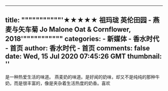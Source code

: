 
---
title: """""""""""'★★★★★ 祖玛珑 英伦田园 - 燕麦与矢车菊 Jo Malone Oat & Cornflower, 2018'"""""""""""
categories: 
    - 新媒体
    - 香水时代 - 首页
author: 香水时代 - 首页
comments: false
date: Wed, 15 Jul 2020 07:45:26 GMT
thumbnail: ''
---

<div>   
是一种热爱生活的味道。
燕麦奶的味道。是好闻的奶味，却又不是纯纯的那种牛奶，而是很丰富的，像是夹杂着生活热度的奶香。喜欢  
</div>
            